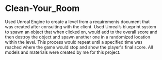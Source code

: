 # Clean-Your_Room

Used Unreal Engine to create a level from a requirements document that was created after consulting with the client. Used Unreal’s blueprint system to spawn an object that when clicked on, would add to the overall score and then destroy the object and spawn another one in a randomized location within the level. This process would repeat until a specified time was reached where the game would stop and show the player's final score. All models and materials were created by me for this project.
